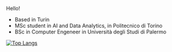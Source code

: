 Hello! 

- Based in Turin
- MSc student in AI and Data Analytics, in Politecnico di Torino
- BSc in Computer Engeneer in Università degli Studi di Palermo

[![Top Langs](https://github-readme-stats.vercel.app/api/top-langs/?username=andrea-scaturro&layout=donut&theme=dark )](https://github.com/andrea-scaturro/github-readme-stats)
